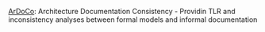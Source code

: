 [ArDoCo](https://ardoco.de): Architecture Documentation Consistency - Providin TLR and inconsistency analyses between formal models and informal documentation
